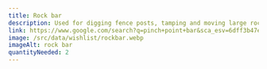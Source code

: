 ```yaml
---
title: Rock bar
description: Used for digging fence posts, tamping and moving large rocks
link: https://www.google.com/search?q=pinch+point+bar&sca_esv=6dff3b47ea39d1e5&rlz=1C1GCEA_enUS1088US1088&udm=28&biw=1718&bih=1310&sxsrf=ADLYWIJ5cLdAyoAvmbZqZkejDv4B_Hz0xg%3A1722087015620&ei=Z_akZvbOJYqDm9cP6I6ggAM&ved=0ahUKEwi2ntqGqseHAxWKweYEHWgHCDAQ4dUDCBE&uact=5&oq=pinch+point+bar&gs_lp=Egxnd3Mtd2l6LXNlcnAiD3BpbmNoIHBvaW50IGJhcjIFEAAYgAQyBhAAGBYYHkiNFFAAWPkScAB4AZABAJgBW6ABrwmqAQIxNbgBA8gBAPgBAZgCD6AC1QnCAgoQABiABBhDGIoFmAMAkgcCMTWgB4M3&sclient=gws-wiz-serp#vhid=vt%3D16/prds%3Dcatalogid:13047867957746765449,gpcid:5111693938375106958,headlineOfferDocid:-5823025411149465116,imageDocid:8264965808947496260,localAnnotatedOfferId:12623718662560086500,mid:576462655357568917,mno:3,pvo:3,pvt:hg,query:cGluY2ggcG9pbnQgYmFy,rds:UENfNTExMTY5MzkzODM3NTEwNjk1OHxQUk9EX1BDXzUxMTE2OTM5MzgzNzUxMDY5NTg/vs%3D0&vssid=uvpv-713
image: /src/data/wishlist/rockbar.webp
imageAlt: rock bar
quantityNeeded: 2
---
```

